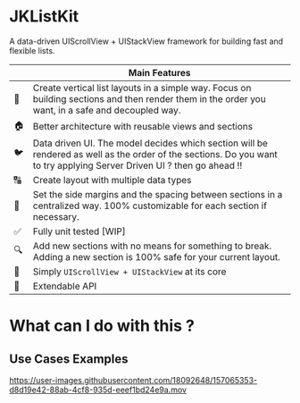 # JKListKit
A data-driven UIScrollView + UIStackView framework for building fast and flexible lists.

|         | Main Features  |
----------|-----------------
&#128581; | Create vertical list layouts in a simple way. Focus on building sections and then render them in the order you want, in a safe and decoupled way.
&#127968; | Better architecture with reusable views and sections
&#128038; | Data driven UI. The model decides which section will be rendered as well as the order of the sections. Do you want to try applying Server Driven UI ? then go ahead !!
&#128288; | Create layout with multiple data types
&#128273; | Set the side margins and the spacing between sections in a centralized way. 100% customizable for each section if necessary.
&#9989;   | Fully unit tested [WIP]
&#128269; | Add new sections with no means for something to break. Adding a new section is 100% safe for your current layout.
&#128241; | Simply `UIScrollView + UIStackView` at its core
&#128640; | Extendable API


# What can I do with this ?

## Use Cases Examples

https://user-images.githubusercontent.com/18092648/157065353-d8d19e42-88ab-4cf8-935d-eeef1bd24e9a.mov

